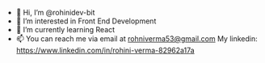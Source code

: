 - 👋 Hi, I’m @rohinidev-bit
- 👀 I’m interested in Front End Development
- 🌱 I’m currently learning React
- 📫 You can reach me via email at rohniverma53@gmail.com 
      My linkedin: https://www.linkedin.com/in/rohini-verma-82962a17a

<!---
rohinidev-bit/rohinidev-bit is a ✨ special ✨ repository because its `README.md` (this file) appears on your GitHub profile.
You can click the Preview link to take a look at your changes.
--->
